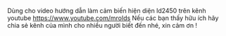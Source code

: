 Dùng cho video hướng dẫn làm cảm biến hiện diện ld2450 trên kênh youtube https://www.youtube.com/mrolds
Nếu các bạn thấy hữu ích hãy chia sẻ kênh của mình cho nhiều người biết đến nhé, xin cảm ơn !
